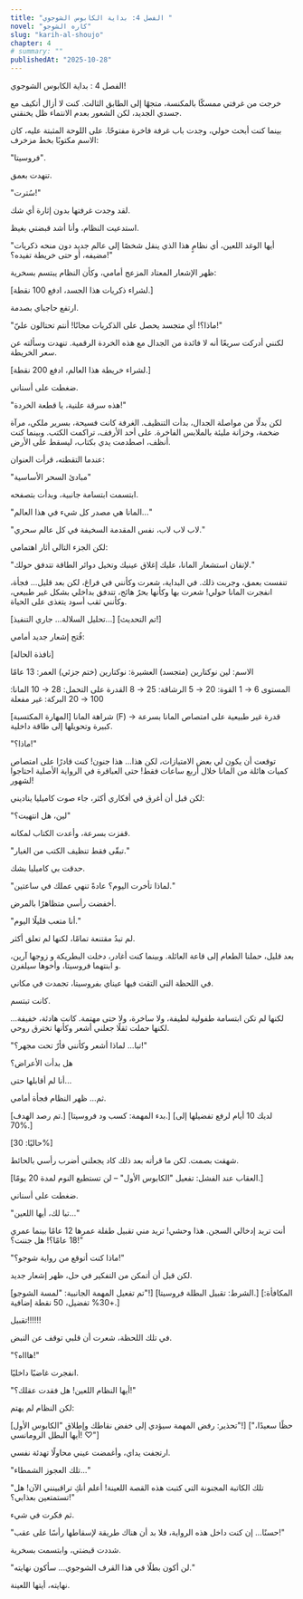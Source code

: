 ```yaml
---
title: "الفصل 4: بداية الكابوس الشوجوي "
novel: "كاره الشوجو"
slug: "karih-al-shoujo"
chapter: 4
# summary: ""   
publishedAt: "2025-10-28"
---
```

الفصل 4 : بداية الكابوس الشوجوي!

خرجت من غرفتي ممسكًا بالمكنسة، متجهًا إلى الطابق الثالث. كنت لا أزال أتكيف مع جسدي الجديد، لكن الشعور بعدم الانتماء ظل يخنقني.

بينما كنت أبحث حولي، وجدت باب غرفة فاخرة مفتوحًا. على اللوحة المثبتة عليه، كان الاسم مكتوبًا بخط مزخرف:

"فروسيتا".

تنهدت بعمق.

"سُترت!"

لقد وجدت غرفتها بدون إثارة أي شك.

استدعيت النظام، وأنا أشد قبضتي بغيظ.

 "أيها الوغد اللعين، أي نظامٍ هذا الذي ينقل شخصًا إلى عالم جديد دون منحه ذكريات مضيفه، أو حتى خريطة تفيده؟!"



ظهر الإشعار المعتاد المزعج أمامي، وكأن النظام يبتسم بسخرية:

 [لشراء ذكريات هذا الجسد، ادفع 100 نقطة.]



ارتفع حاجباي بصدمة.

 "ماذا؟! أي متجسد يحصل على الذكريات مجانًا! أنتم تحتالون عليّ!"



لكنني أدركت سريعًا أنه لا فائدة من الجدال مع هذه الخردة الرقمية. تنهدت وسألته عن سعر الخريطة.

 [لشراء خريطة هذا العالم، ادفع 200 نقطة.]



ضغطت على أسناني.

 "هذه سرقة علنية، يا قطعة الخردة!"



لكن بدلًا من مواصلة الجدال، بدأت التنظيف. الغرفة كانت فسيحة، بسرير ملكي، مرآة ضخمة، وخزانة مليئة بالملابس الفاخرة. على أحد الأرفف، تراكمت الكتب. وبينما كنت أنظف، اصطدمت يدي بكتاب، ليسقط على الأرض.

عندما التقطته، قرأت العنوان:

 "مبادئ السحر الأساسية"



ابتسمت ابتسامة جانبية، وبدأت بتصفحه.

 "المانا هي مصدر كل شيء في هذا العالم..."



"لاب لاب لاب، نفس المقدمة السخيفة في كل عالم سحري."

لكن الجزء التالي أثار اهتمامي:

 "لإتقان استشعار المانا، عليك إغلاق عينيك وتخيل دوائر الطاقة تتدفق حولك."



تنفست بعمق، وجربت ذلك. في البداية، شعرت وكأنني في فراغ، لكن بعد قليل... فجأة، انفجرت المانا حولي! شعرت بها وكأنها بحرٌ هائج، تتدفق بداخلي بشكل غير طبيعي، وكأنني ثقب أسود يتغذى على الحياة.

 [تحليل السلالة... جاري التنفيذ...]
[تم التحديث!]



فُتح إشعار جديد أمامي:

 [نافذة الحالة]



الاسم: لين نوكتارين (متجسد)
العشيرة: نوكتارين (ختم جزئي)
العمر: 13 عامًا

المستوى 6 → 1
القوة: 20 → 5
الرشاقة: 25 → 8
القدرة على التحمل: 28 → 10
المانا: 100 → 20
البركة: غير مفعلة

 [المهارة المكتسبة]
شراهة المانا (F) → قدرة غير طبيعية على امتصاص المانا بسرعة كبيرة وتحويلها إلى طاقة داخلية.



"ماذا؟!"

توقعت أن يكون لي بعض الامتيازات، لكن هذا... هذا جنون! كنت قادرًا على امتصاص كميات هائلة من المانا خلال أربع ساعات فقط! حتى العباقرة في الرواية الأصلية احتاجوا لشهور!

لكن قبل أن أغرق في أفكاري أكثر، جاء صوت كاميليا يناديني:

 "لين، هل انتهيت؟"



قفزت بسرعة، وأعدت الكتاب لمكانه.

 "تبقّى فقط تنظيف الكتب من الغبار."



حدقت بي كاميليا بشك.

 "لماذا تأخرت اليوم؟ عادةً تنهي عملك في ساعتين."



أخفضت رأسي متظاهرًا بالمرض.

 "أنا متعب قليلًا اليوم."



لم تبدُ مقتنعة تمامًا، لكنها لم تعلق أكثر.

بعد قليل، حملنا الطعام إلى قاعة العائلة. وبينما كنت أغادر، دخلت البطريكة  و زوجها آرين، و ابنتهما فروسيتا، وأخوها سيلفرن.

في اللحظة التي التقت فيها عيناي بفروسيتا، تجمدت في مكاني.

كانت تبتسم.

لكنها لم تكن ابتسامة طفولية لطيفة، ولا ساخرة، ولا حتى مهتمة. كانت هادئة، خفيفة... لكنها حملت ثقلًا جعلني أشعر وكأنها تخترق روحي.


"تبا... لماذا أشعر وكأنني فأرٌ تحت مجهر؟!"

هل بدأت الأعراض؟

أنا لم أقابلها حتى...

 ثم... ظهر النظام فجأة أمامي.

 [تم رصد الهدف.]
[بدء المهمة: كسب ود فروسيتا.]
[لديك 10 أيام لرفع تفضيلها إلى 70%.]



 [حاليًا: 30%]



شهقت بصمت. لكن ما قرأته بعد ذلك كاد يجعلني أضرب رأسي بالحائط.

 [العقاب عند الفشل: تفعيل "الكابوس الأول" – لن تستطيع النوم لمدة 20 يومًا.]



ضغطت على أسناني.

"تبا لك، أيها اللعين..."

أنت تريد إدخالي السجن. هذا وحشي! تريد مني تقبيل طفلة عمرها 12 عامًا بينما عمري 18 عامًا؟! هل جننت؟!"

"ماذا كنت أتوقع من رواية شوجو؟!"

لكن قبل أن أتمكن من التفكير في حل، ظهر إشعار جديد.

 [تم تفعيل المهمة الجانبية: "لمسة الشوجو"!]
[الشرط: تقبيل البطلة فروسيتا.]
[المكافأة: +30% تفضيل، 50 نقطة إضافية.]

تقبيل!!!!!!

في تلك اللحظة، شعرت أن قلبي توقف عن النبض.

"هاااه؟!"

انفجرت غاضبًا داخليًا.

 "أيها النظام اللعين! هل فقدت عقلك؟!"



لكن النظام لم يهتم:

 [تحذير: رفض المهمة سيؤدي إلى خفض نقاطك وإطلاق "الكابوس الأول"!]
["حظًا سعيدًا، أيها البطل الرومانسي! ♡"]



ارتجفت يداي، وأغمضت عيني محاولًا تهدئة نفسي.

 "تلك العجوز الشمطاء..."



"تلك الكاتبة المجنونة التي كتبت هذه القصة اللعينة! أعلم أنكِ تراقبينني الآن! هل تستمتعين بعذابي؟!"

ثم فكرت في شيء.

"حسنًا... إن كنت داخل هذه الرواية، فلا بد أن هناك طريقة لإسقاطها رأسًا على عقب!"

شددت قبضتي، وابتسمت بسخرية.

"لن أكون بطلًا في هذا القرف الشوجوي... سأكون نهايته."

 نهايته، أيتها اللعينة.









